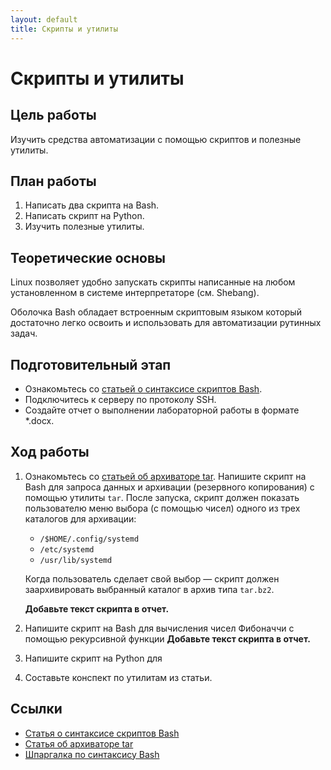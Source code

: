 ```yaml
---
layout: default
title: Скрипты и утилиты
---
```


# Скрипты и утилиты

## Цель работы

Изучить средства автоматизации с помощью скриптов и полезные утилиты.

## План работы

1. Написать два скрипта на Bash.
2. Написать скрипт на Python.
3. Изучить полезные утилиты.

## Теоретические основы

Linux позволяет удобно запускать скрипты написанные на любом установленном в системе интерпретаторе (см. Shebang).

Оболочка Bash обладает встроенным скриптовым языком который достаточно легко освоить и использовать для автоматизации рутинных задач.

## Подготовительный этап

* Ознакомьтесь со [статьей о синтаксисе скриптов Bash](https://help.reg.ru/support/servery-vps/oblachnyye-servery/rabota-s-serverom/napisaniye-skriptov-v-linux-bash).
* Подключитесь к серверу по протоколу SSH.
* Создайте отчет о выполнении лабораторной работы в формате *.docx.

## Ход работы

1. Ознакомьтесь со [статьей об архиваторе tar](https://losst.pro/komanda-tar-v-linux).
   Напишите скрипт на Bash для запроса данных и архивации (резервного копирования) с помощью утилиты `tar`.
   После запуска, скрипт должен показать пользователю меню выбора (с помощью чисел) одного из трех каталогов для архивации:

   * `/$HOME/.config/systemd`
   * `/etc/systemd`
   * `/usr/lib/systemd`

   Когда пользователь сделает свой выбор — скрипт должен заархивировать выбранный каталог в архив типа `tar.bz2`.

   **Добавьте текст скрипта в отчет.**

3. Напишите скрипт на Bash для вычисления чисел Фибоначчи с помощью рекурсивной функции
   **Добавьте текст скрипта в отчет.**

4. Напишите скрипт на Python для

5. Составьте конспект по утилитам из статьи.

## Ссылки

* [Статья о синтаксисе скриптов Bash](https://habr.com/ru/articles/726316/)
* [Статья об архиваторе tar](https://losst.pro/komanda-tar-v-linux)
* [Шпаргалка по синтаксису Bash](https://devhints.io/bash)
